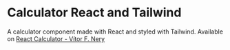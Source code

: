 # Calculator React and Tailwind

A calculator component made with React and styled with Tailwind.
Available on [React Calculator - Vítor F. Nery](https://react-calculator-vitorfnery.netlify.app/)